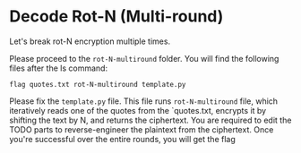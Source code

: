 # Decode Rot-N (Multi-round)
Let's break rot-N encryption multiple times.

Please proceed to the `rot-N-multiround` folder. You will find the following files after the ls command:
```
flag quotes.txt rot-N-multiround template.py
```

Please fix the `template.py` file. This file runs `rot-N-multiround` file, which iteratively reads one of the quotes from the `quotes.txt, encrypts it by shifting the text by N, and returns the ciphertext. You are required to edit the TODO parts to reverse-engineer the plaintext from the ciphertext. Once you're successful over the entire rounds, you will get the flag
